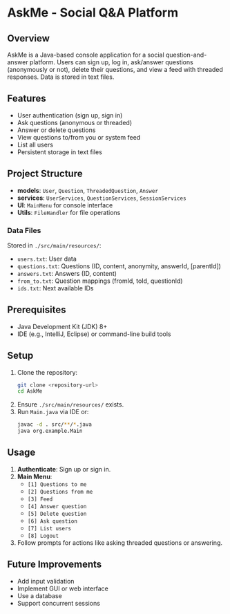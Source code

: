 # AskMe - Social Q&A Platform

## Overview
AskMe is a Java-based console application for a social question-and-answer platform. Users can sign up, log in, ask/answer questions (anonymously or not), delete their questions, and view a feed with threaded responses. Data is stored in text files.

## Features
- User authentication (sign up, sign in)
- Ask questions (anonymous or threaded)
- Answer or delete questions
- View questions to/from you or system feed
- List all users
- Persistent storage in text files

## Project Structure
- **models**: `User`, `Question`, `ThreadedQuestion`, `Answer`
- **services**: `UserServices`, `QuestionServices`, `SessionServices`
- **UI**: `MainMenu` for console interface
- **Utils**: `FileHandler` for file operations

### Data Files
Stored in `./src/main/resources/`:
- `users.txt`: User data
- `questions.txt`: Questions (ID, content, anonymity, answerId, [parentId])
- `answers.txt`: Answers (ID, content)
- `from_to.txt`: Question mappings (fromId, toId, questionId)
- `ids.txt`: Next available IDs

## Prerequisites
- Java Development Kit (JDK) 8+
- IDE (e.g., IntelliJ, Eclipse) or command-line build tools

## Setup
1. Clone the repository:
   ```bash
   git clone <repository-url>
   cd AskMe
   ```
2. Ensure `./src/main/resources/` exists.
3. Run `Main.java` via IDE or:
   ```bash
   javac -d . src/**/*.java
   java org.example.Main
   ```

## Usage
1. **Authenticate**: Sign up or sign in.
2. **Main Menu**:
   - `[1] Questions to me`
   - `[2] Questions from me`
   - `[3] Feed`
   - `[4] Answer question`
   - `[5] Delete question`
   - `[6] Ask question`
   - `[7] List users`
   - `[8] Logout`
3. Follow prompts for actions like asking threaded questions or answering.

## Future Improvements
- Add input validation
- Implement GUI or web interface
- Use a database
- Support concurrent sessions

